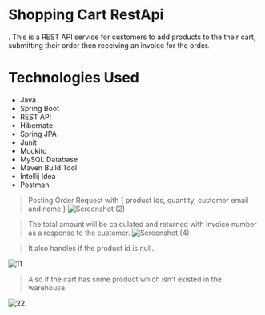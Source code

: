 # Shopping Cart RestApi

. This is a REST API service for customers to add products to the their cart, submitting their order then receiving an invoice for the order. 

# Technologies Used
* Java                                                                                                                                                      
* Spring Boot
* REST API
* Hibernate
* Spring JPA
* Junit
* Mockito
* MySQL Database
* Maven Build Tool
* Intellij Idea
* Postman


> Posting Order Request with { product Ids, quantity, customer email and name }
![Screenshot (2)](https://user-images.githubusercontent.com/77440941/211189277-f4a3ee11-cb43-4f94-b7ab-46676478bf18.png)

> The total amount will be calculated and returned with invoice number as a response to the customer.
![Screenshot (4)](https://user-images.githubusercontent.com/77440941/211189363-cb88b0fe-af74-4209-994b-3bdb50bb7b93.png)


> It also handles if the product id is null.
 
![11](https://user-images.githubusercontent.com/77440941/212068401-02cc7d55-af69-499d-8601-9bda50664ac2.png)


> Also if the cart has some product which isn't existed in the warehouse.

![22](https://user-images.githubusercontent.com/77440941/212068854-a0e771e5-be4a-4a91-8cdf-e5cd74205a99.png)
